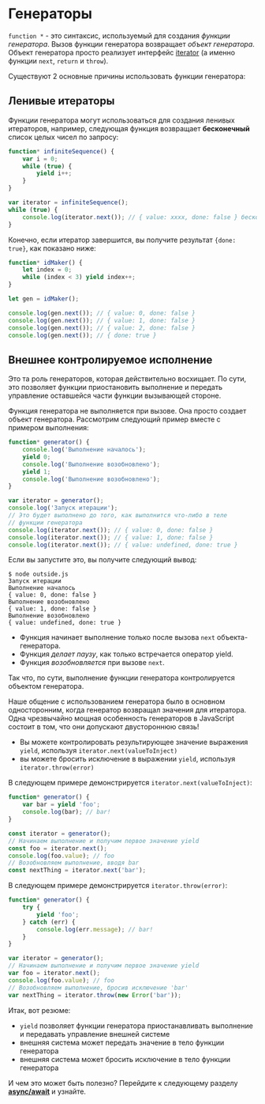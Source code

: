 # Генераторы

`function *` - это синтаксис, используемый для создания _функции генератора_. Вызов функции генератора возвращает _объект генератора_. Объект генератора просто реализует интерфейс [iterator](iterators.md) (а именно функции `next`, `return` и `throw`).

Существуют 2 основные причины использовать функции генератора:

## Ленивые итераторы

Функции генератора могут использоваться для создания ленивых итераторов, например, следующая функция возвращает **бесконечный** список целых чисел по запросу:

```ts
function* infiniteSequence() {
    var i = 0;
    while (true) {
        yield i++;
    }
}

var iterator = infiniteSequence();
while (true) {
    console.log(iterator.next()); // { value: xxxx, done: false } бесконечно
}
```

Конечно, если итератор завершится, вы получите результат `{done: true}`, как показано ниже:

```ts
function* idMaker() {
    let index = 0;
    while (index < 3) yield index++;
}

let gen = idMaker();

console.log(gen.next()); // { value: 0, done: false }
console.log(gen.next()); // { value: 1, done: false }
console.log(gen.next()); // { value: 2, done: false }
console.log(gen.next()); // { done: true }
```

## Внешнее контролируемое исполнение

Это та роль генераторов, которая действительно восхищает. По сути, это позволяет функции приостановить выполнение и передать управление оставшейся части функции вызывающей стороне.

Функция генератора не выполняется при вызове. Она просто создает объект генератора. Рассмотрим следующий пример вместе с примером выполнения:

```ts
function* generator() {
    console.log('Выполнение началось');
    yield 0;
    console.log('Выполнение возобновлено');
    yield 1;
    console.log('Выполнение возобновлено');
}

var iterator = generator();
console.log('Запуск итерации');
// Это будет выполнено до того, как выполнится что-либо в теле
// функции генератора
console.log(iterator.next()); // { value: 0, done: false }
console.log(iterator.next()); // { value: 1, done: false }
console.log(iterator.next()); // { value: undefined, done: true }
```

Если вы запустите это, вы получите следующий вывод:

```
$ node outside.js
Запуск итерации
Выполнение началось
{ value: 0, done: false }
Выполнение возобновлено
{ value: 1, done: false }
Выполнение возобновлено
{ value: undefined, done: true }
```

-   Функция начинает выполнение только после вызова `next` объекта-генератора.
-   Функция _делает паузу_, как только встречается оператор yield.
-   Функция _возобновляется_ при вызове `next`.

Так что, по сути, выполнение функции генератора контролируется объектом генератора.

Наше общение с использованием генератора было в основном односторонним, когда генератор возвращал значения для итератора. Одна чрезвычайно мощная особенность генераторов в JavaScript состоит в том, что они допускают двустороннюю связь!

-   Вы можете контролировать результирующее значение выражения `yield`, используя `iterator.next(valueToInject)`
-   вы можете бросить исключение в выражении `yield`, используя `iterator.throw(error)`

В следующем примере демонстрируется `iterator.next(valueToInject)`:

```ts
function* generator() {
    var bar = yield 'foo';
    console.log(bar); // bar!
}

const iterator = generator();
// Начинаем выполнение и получим первое значение yield
const foo = iterator.next();
console.log(foo.value); // foo
// Возобновляем выполнение, вводя bar
const nextThing = iterator.next('bar');
```

В следующем примере демонстрируется `iterator.throw(error)`:

```ts
function* generator() {
    try {
        yield 'foo';
    } catch (err) {
        console.log(err.message); // bar!
    }
}

var iterator = generator();
// Начинаем выполнение и получим первое значение yield
var foo = iterator.next();
console.log(foo.value); // foo
// Возобновляем выполнение, бросив исключение 'bar'
var nextThing = iterator.throw(new Error('bar'));
```

Итак, вот резюме:

-   `yield` позволяет функции генератора приостанавливать выполнение и передавать управление внешней системе
-   внешняя система может передать значение в тело функции генератора
-   внешняя система может бросить исключение в тело функции генератора

И чем это может быть полезно? Перейдите к следующему разделу [**async/await**](async-await.md) и узнайте.
